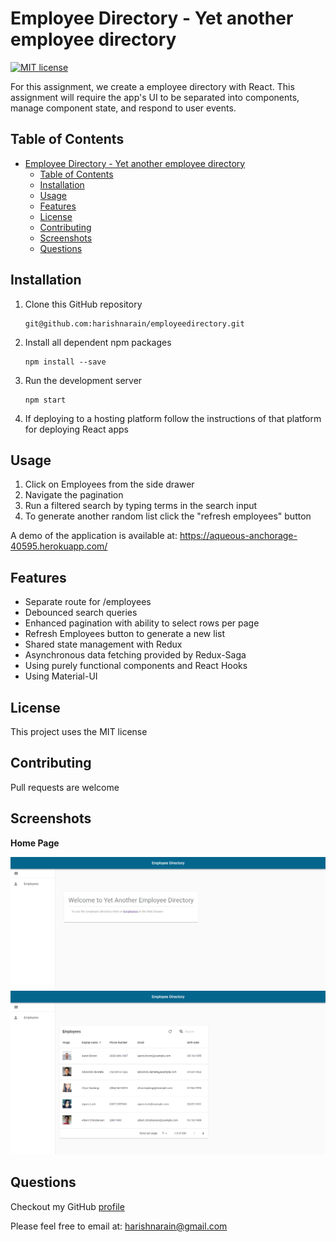 # Employee Directory - Yet another employee directory

[![MIT license](https://img.shields.io/badge/License-MIT-blue.svg)](https://opensource.org/licenses/MIT)

For this assignment, we create a employee directory with React. This assignment will require the app's UI to be separated into components, manage component state, and respond to user events.

## Table of Contents

- [Employee Directory - Yet another employee directory](#employee-directory---yet-another-employee-directory)
  - [Table of Contents](#table-of-contents)
  - [Installation](#installation)
  - [Usage](#usage)
  - [Features](#features)
  - [License](#license)
  - [Contributing](#contributing)
  - [Screenshots](#screenshots)
  - [Questions](#questions)

## Installation

1. Clone this GitHub repository

   ```
   git@github.com:harishnarain/employeedirectory.git
   ```

2. Install all dependent npm packages

   ```
   npm install --save
   ```

3. Run the development server

   ```
   npm start
   ```

4. If deploying to a hosting platform follow the instructions of that platform for deploying React apps

## Usage

1. Click on Employees from the side drawer
2. Navigate the pagination
3. Run a filtered search by typing terms in the search input
4. To generate another random list click the "refresh employees" button

A demo of the application is available at: https://aqueous-anchorage-40595.herokuapp.com/

## Features

- Separate route for /employees
- Debounced search queries
- Enhanced pagination with ability to select rows per page
- Refresh Employees button to generate a new list
- Shared state management with Redux
- Asynchronous data fetching provided by Redux-Saga
- Using purely functional components and React Hooks
- Using Material-UI

## License

This project uses the MIT license

## Contributing

Pull requests are welcome

## Screenshots

**Home Page**

![Screenshot1](https://github.com/harishnarain/employeedirectory/blob/main/Screenshot1.PNG?raw=true)
![Screenshot2](https://github.com/harishnarain/employeedirectory/blob/main/Screenshot2.PNG?raw=true)

## Questions

Checkout my GitHub [profile](https://github.com/harishnarain)

Please feel free to email at: <harishnarain@gmail.com>
